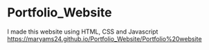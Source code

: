 # Portfolio_Website
I made this website using HTML, CSS and Javascript
https://maryams24.github.io/Portfolio_Website/Portfolio%20website

